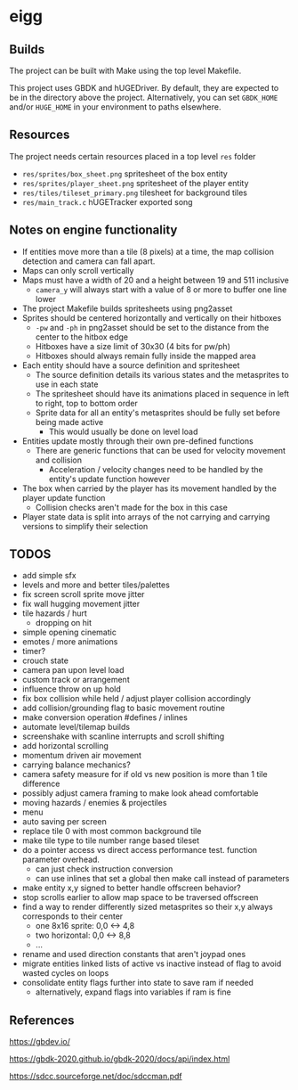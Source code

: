 # eigg

## Builds

The project can be built with Make using the top level Makefile.

This project uses GBDK and hUGEDriver. 
By default, they are expected to be in the directory above the project.
Alternatively, you can set `GBDK_HOME` and/or `HUGE_HOME`  in your environment to paths elsewhere.

## Resources

The project needs certain resources placed in a top level `res` folder

* `res/sprites/box_sheet.png` spritesheet of the box entity
* `res/sprites/player_sheet.png` spritesheet of the player entity
* `res/tiles/tileset_primary.png` tilesheet for background tiles
* `res/main_track.c` hUGETracker exported song

## Notes on engine functionality

* If entities move more than a tile (8 pixels) at a time, the map collision detection
and camera can fall apart.
* Maps can only scroll vertically
* Maps must have a width of 20 and a height between 19 and 511 inclusive
  * `camera_y` will always start with a value of 8 or more to buffer one line lower
* The project Makefile builds spritesheets using png2asset
* Sprites should be centered horizontally and vertically on their hitboxes
  * `-pw` and `-ph` in png2asset should be set to the distance from the center to the hitbox edge
  * Hitboxes have a size limit of 30x30 (4 bits for pw/ph)
  * Hitboxes should always remain fully inside the mapped area
* Each entity should have a source definition and spritesheet
  * The source definition details its various states and the metasprites to use in each state
  * The spritesheet should have its animations placed in sequence in left to right, top to bottom order
  * Sprite data for all an entity's metasprites should be fully set before being made active
    * This would usually be done on level load
* Entities update mostly through their own pre-defined functions
  * There are generic functions that can be used for velocity movement and collision
    * Acceleration / velocity changes need to be handled by the entity's update function however
* The box when carried by the player has its movement handled by the player update function
  * Collision checks aren't made for the box in this case
* Player state data is split into arrays of the not carrying and carrying versions to simplify their selection

## TODOS

* add simple sfx
* levels and more and better tiles/palettes
* fix screen scroll sprite move jitter
* fix wall hugging movement jitter
* tile hazards / hurt
    * dropping on hit
* simple opening cinematic
* emotes / more animations
* timer?
* crouch state
* camera pan upon level load
* custom track or arrangement
* influence throw on up hold
* fix box collision while held / adjust player collision accordingly
* add collision/grounding flag to basic movement routine
* make conversion operation #defines / inlines
* automate level/tilemap builds
* screenshake with scanline interrupts and scroll shifting
* add horizontal scrolling
* momentum driven air movement
* carrying balance mechanics?
* camera safety measure for if old vs new position is more than 1 tile difference
* possibly adjust camera framing to make look ahead comfortable
* moving hazards / enemies & projectiles
* menu
* auto saving per screen
* replace tile 0 with most common background tile
* make tile type to tile number range based tileset
* do a pointer access vs direct access performance test. function parameter overhead.
  * can just check instruction conversion
  * can use inlines that set a global then make call instead of parameters
* make entity x,y signed to better handle offscreen behavior?
* stop scrolls earlier to allow map space to be traversed offscreen
* find a way to render differently sized metasprites so their x,y always corresponds to their center
  * one 8x16 sprite: 0,0 <-> 4,8
  * two horizontal:  0,0 <-> 8,8
  * ...
* rename and used direction constants that aren't joypad ones
* migrate entities linked lists of active vs inactive instead of flag to avoid wasted cycles on loops
* consolidate entity flags further into state to save ram if needed
  * alternatively, expand flags into variables if ram is fine

## References

https://gbdev.io/

https://gbdk-2020.github.io/gbdk-2020/docs/api/index.html

https://sdcc.sourceforge.net/doc/sdccman.pdf
